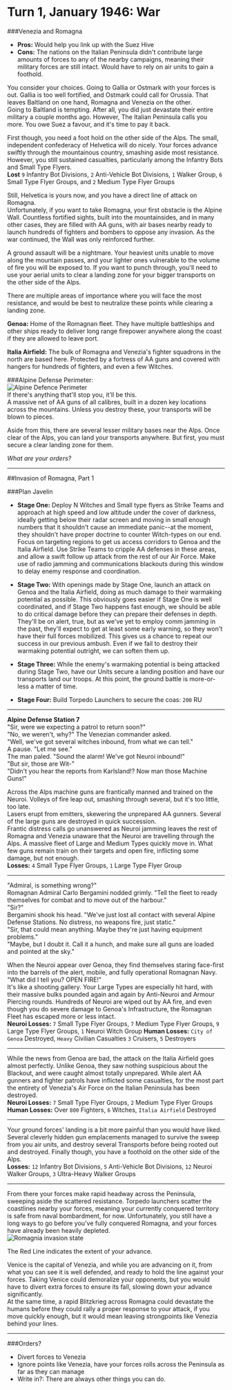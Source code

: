 # Turn 1, January 1946: War

###Venezia and Romagna
- **Pros:** Would help you link up with the Suez Hive
- **Cons:** The nations on the Italian Peninsula didn't contribute large amounts of forces to any of the nearby campaigns, meaning their military forces are still intact. Would have to rely on air units to gain a foothold.

You consider your choices. Going to Gallia or Ostmark with your forces is out. Gallia is too well fortified, and Ostmark could call for Orussia. That leaves Baltland on one hand, Romagna and Venezia on the other.  
Going to Baltland is tempting. After all, you did just devastate their entire military a couple months ago. However, The Italian Peninsula calls you more. You owe Suez a favour, and it's time to pay it back.

First though, you need a foot hold on the other side of the Alps. The small, independent confederacy of Helvetica will do nicely. Your forces advance swiftly through the mountainous country, smashing aside most resistance. However, you still sustained casualties, particularly among the Infantry Bots and Small Type Flyers.  
**Lost** `9` Infantry Bot Divisions, `2` Anti-Vehicle Bot Divisions, `1` Walker Group, `6` Small Type Flyer Groups, and `2` Medium Type Flyer Groups

Still, Helvetica is yours now, and you have a direct line of attack on Romagna.  
Unfortunately, if you want to take Romagna, your first obstacle is the Alpine Wall. Countless fortified sights, built into the mountainsides, and in many other cases, they are filled with AA guns, with air bases nearby ready to launch hundreds of fighters and bombers to oppose any invasion. As the war continued, the Wall was only reinforced further.

A ground assault will be a nightmare. Your heaviest units unable to move along the mountain passes, and your lighter ones vulnerable to the volume of fire you will be exposed to. If you want to punch through, you'll need to use your aerial units to clear a landing zone for your bigger transports on the other side of the Alps.

There are multiple areas of importance where you will face the most resistance, and would be best to neutralize these points while clearing a landing zone.

**Genoa:** Home of the Romagnan fleet. They have multiple battleships and other ships ready to deliver long range firepower anywhere along the coast if they are allowed to leave port.

**Italia Airfield:** The bulk of Romagna and Venezia's fighter squadrons in the north are based here. Protected by a fortress of AA guns and covered with hangers for hundreds of fighters, and even a few Witches.

###Alpine Defense Perimeter:  
![Alpine Defence Perimeter](../images/adp.jpg)  
If there's anything that'll stop you, it'll be this.  
A massive net of AA guns of all calibres, built in a dozen key locations across the mountains. Unless you destroy these, your transports will be blown to pieces.

Aside from this, there are several lesser military bases near the Alps. Once clear of the Alps, you can land your transports anywhere. But first, you must secure a clear landing zone for them.

*What are your orders?*

---

##Invasion of Romagna, Part 1

###Plan Javelin
- **Stage One:** Deploy N Witches and Small type flyers as Strike Teams and approach at high speed and low altitude under the cover of darkness, ideally getting below their radar screen and moving in small enough numbers that it shouldn't cause an immediate panic--at the moment, they shouldn't have proper doctrine to counter Witch-types on our end. Focus on targeting regions to get us access corridors to Genoa and the Italia Airfield. Use Strike Teams to cripple AA defenses in these areas, and allow a swift follow up attack from the rest of our Air Force. Make use of radio jamming and communications blackouts during this window to delay enemy response and coordination.

- **Stage Two:** With openings made by Stage One, launch an attack on Genoa and the Italia Airfield, doing as much damage to their warmaking potential as possible. This obviously goes easier if Stage One is well coordinated, and if Stage Two happens fast enough, we should be able to do critical damage before they can prepare their defenses in depth. They'll be on alert, true, but as we've yet to employ comm jamming in the past, they'll expect to get at least some early warning, so they won't have their full forces mobilized. This gives us a chance to repeat our success in our previous ambush. Even if we fail to destroy their warmaking potential outright, we can soften them up.

- **Stage Three:** While the enemy's warmaking potential is being attacked during Stage Two, have our Units secure a landing position and have our transports land our troops. At this point, the ground battle is more-or-less a matter of time.

- **Stage Four:** Build Torpedo Launchers to secure the coas: `200` RU

---
**Alpine Defense Station 7**  
"Sir, were we expecting a patrol to return soon?"  
"No, we weren't, why?" The Venezian commander asked.  
"Well, we've got several witches inbound, from what we can tell."  
A pause. "Let me see."  
The man paled. "Sound the alarm! We've got Neuroi inbound!"  
"But sir, those are Wit-"  
"Didn't you hear the reports from Karlsland!? Now man those Machine Guns!"  

Across the Alps machine guns are frantically manned and trained on the Neuroi. Volleys of fire leap out, smashing through several, but it's too little, too late.  
Lasers erupt from emitters, skewering the unprepared AA gunners. Several of the large guns are destroyed in quick succession.  
Frantic distress calls go unanswered as Neuroi jamming leaves the rest of Romagna and Venezia unaware that the Neuroi are travelling through the Alps. A massive fleet of Large and Medium Types quickly move in. What few guns remain train on their targets and open fire, inflicting some damage, but not enough.  
**Losses:** `4` Small Type Flyer Groups, `1` Large Type Flyer Group

---
"Admiral, is something wrong?"  
Romagnan Admiral Carlo Bergamini nodded grimly. "Tell the fleet to ready themselves for combat and to move out of the harbour."  
"Sir?"  
Bergamini shook his head. "We've just lost all contact with several Alpine Defense Stations. No distress, no weapons fire, just static."  
"Sir, that could mean anything. Maybe they're just having equipment problems."  
"Maybe, but I doubt it. Call it a hunch, and make sure all guns are loaded and pointed at the sky."  

When the Neuroi appear over Genoa, they find themselves staring face-first into the barrels of the alert, mobile, and fully operational Romagnan Navy.  
"What did I tell you? OPEN FIRE!"  
It's like a shooting gallery. Your Large Types are especially hit hard, with their massive bulks pounded again and again by Anti-Neuroi and Armour Piercing rounds. Hundreds of Neuroi are wiped out by AA fire, and even though you do severe damage to Genoa's Infrastructure, the Romagnan Fleet has escaped more or less intact.  
**Neuroi Losses:** `7` Small Type Flyer Groups, `7` Medium Type Flyer Groups, `9` Large Type Flyer Groups, `1` Neuroi Witch Group
**Human Losses:** `City of Genoa` Destroyed, `Heavy` Civilian Casualties `3` Cruisers, `5` Destroyers

---
While the news from Genoa are bad, the attack on the Italia Airfield goes almost perfectly. Unlike Genoa, they saw nothing suspicious about the Blackout, and were caught almost totally unprepared. While alert AA gunners and fighter patrols have inflicted some casualties, for the most part the entirety of Venezia's Air Force on the Italian Peninsula has been destroyed.  
**Neuroi Losses:** `7` Small Type Flyer Groups, `2` Medium Type Flyer Groups  
**Human Losses:** Over `800` Fighters, `6` Witches, `Italia Airfield` Destroyed

---
Your ground forces' landing is a bit more painful than you would have liked. Several cleverly hidden gun emplacements managed to survive the sweep from you air units, and destroy several Transports before being rooted out and destroyed. Finally though, you have a foothold on the other side of the Alps.  
**Losses:** `12` Infantry Bot Divisions, `5` Anti-Vehicle Bot Divisions, `12` Neuroi Walker Groups, `3` Ultra-Heavy Walker Groups

---
From there your forces make rapid headway across the Peninsula, sweeping aside the scattered resistance. Torpedo launchers scatter the coastlines nearby your forces, meaning your currently conquered territory is safe from naval bombardment, for now. Unfortunately, you still have a long ways to go before you've fully conquered Romagna, and your forces have already been heavily depleted.  
![​Romagnia invasion state](../images/romagnia_invasion1.gif)

The Red Line indicates the extent of your advance.

Venice is the capital of Venezia, and while you are advancing on it, from what you can see it is well defended, and ready to hold the line against your forces. Taking Venice could demoralize your opponents, but you would have to divert extra forces to ensure its fall, slowing down your advance significantly.  
At the same time, a rapid Blitzkrieg across Romagna could devastate the humans before they could rally a proper response to your attack, if you move quickly enough, but it would mean leaving strongpoints like Venezia behind your lines.

---
###Orders?
- Divert forces to Venezia
- Ignore points like Venezia, have your forces rolls across the Peninsula as far as they can manage
- Write in?: There are always other things you can do.
